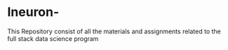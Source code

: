 # Ineuron-
This Repository consist  of all the materials and assignments related to the full stack data science program
